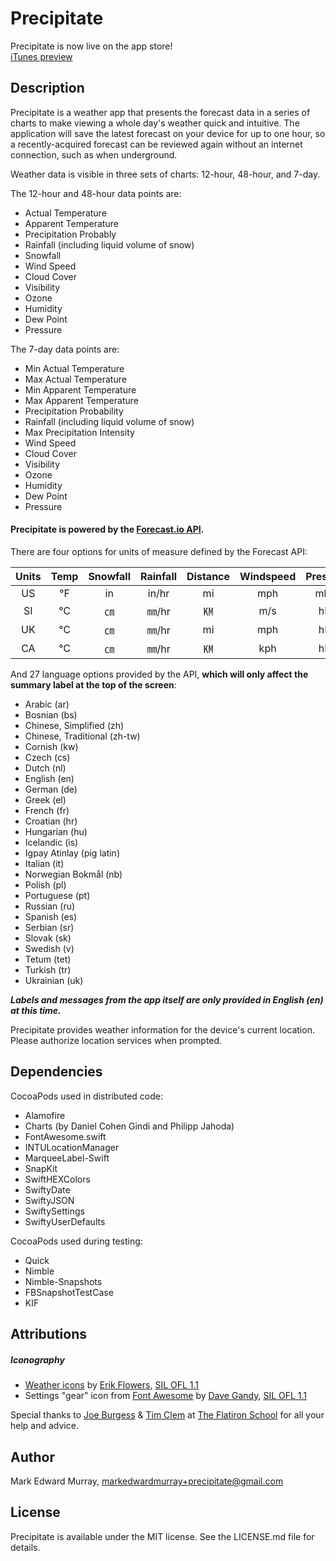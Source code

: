 # Precipitate

Precipitate is now live on the app store!  
[iTunes preview](https://appsto.re/us/z4m9_.i)

## Description

Precipitate is a weather app that presents the forecast data in a series of charts to make viewing a whole day's weather quick and intuitive. The application will save the latest forecast on your device for up to one hour, so a recently-acquired forecast can be reviewed again without an internet connection, such as when underground. 

Weather data is visible in three sets of charts: 12-hour, 48-hour, and 7-day.

The 12-hour and 48-hour data points are:

* Actual Temperature
* Apparent Temperature
* Precipitation Probably
* Rainfall (including liquid volume of snow)
* Snowfall
* Wind Speed
* Cloud Cover
* Visibility
* Ozone
* Humidity
* Dew Point
* Pressure

The 7-day data points are:

* Min Actual Temperature
* Max Actual Temperature
* Min Apparent Temperature
* Max Apparent Temperature
* Precipitation Probability
* Rainfall (including liquid volume of snow)
* Max Precipitation Intensity
* Wind Speed
* Cloud Cover
* Visibility
* Ozone
* Humidity
* Dew Point
* Pressure

#### Precipitate is powered by the [Forecast.io API](http://forecast.io/). 

There are four options for units of measure defined by the Forecast API:

| Units | Temp | Snowfall | Rainfall | Distance | Windspeed | Pressure |
|:--:|:-:|:--:|:-----:|:--:|:---:|:----:|
| US | ℉ | in | in/hr | mi | mph | mbar |
| SI | ℃ | ㎝ | ㎜/hr | ㏎ | m/s | hPa |
| UK | ℃ | ㎝ | ㎜/hr | mi | mph | hPa |
| CA | ℃ | ㎝ | ㎜/hr | ㏎ | kph | hPa |

And 27 language options provided by the API, **which will only affect the summary label at the top of the screen**:

* Arabic (ar)
* Bosnian (bs)
* Chinese, Simplified (zh)
* Chinese, Traditional (zh-tw)
* Cornish (kw)
* Czech (cs)
* Dutch (nl)
* English (en)
* German (de)
* Greek (el)
* French (fr)
* Croatian (hr)
* Hungarian (hu)
* Icelandic (is)
* Igpay Atinlay (pig latin)
* Italian (it)
* Norwegian Bokmål (nb)
* Polish (pl)
* Portuguese (pt)
* Russian (ru)
* Spanish (es)
* Serbian (sr)
* Slovak (sk)
* Swedish (v)
* Tetum (tet)
* Turkish (tr)
* Ukrainian (uk)

***Labels and messages from the app itself are only provided in English (en) at this time.***

Precipitate provides weather information for the device's current location. Please authorize location services when prompted.

## Dependencies

CocoaPods used in distributed code:

* Alamofire
* Charts (by Daniel Cohen Gindi and Philipp Jahoda)
* FontAwesome.swift
* INTULocationManager
* MarqueeLabel-Swift
* SnapKit
* SwiftHEXColors
* SwiftyDate
* SwiftyJSON
* SwiftySettings
* SwiftyUserDefaults

CocoaPods used during testing:

* Quick
* Nimble
* Nimble-Snapshots
* FBSnapshotTestCase
* KIF

## Attributions

##### Iconography
* [Weather icons](https://erikflowers.github.io/weather-icons/) by [Erik Flowers](https://twitter.com/erik_flowers), [SIL OFL 1.1](http://scripts.sil.org/cms/scripts/page.php?site_id=nrsi&id=OFL)
* Settings "gear" icon from [Font Awesome](https://fortawesome.github.io/Font-Awesome/) by [Dave Gandy](https://twitter.com/davegandy), [SIL OFL 1.1](http://scripts.sil.org/cms/scripts/page.php?site_id=nrsi&id=OFL)

Special thanks to [Joe Burgess](https://twitter.com/jmburges) & [Tim Clem](https://github.com/misterfifths) at [The Flatiron School](http://flatironschool.com/ios) for all your help and advice.

## Author

Mark Edward Murray, [markedwardmurray+precipitate@gmail.com](mailto:markedwardmurray+precipitate@gmail.com)

## License

Precipitate is available under the MIT license. See the LICENSE.md file for details.
